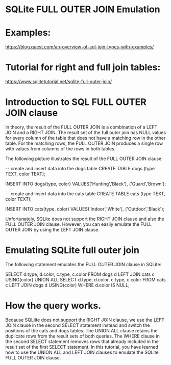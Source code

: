 # SQLite FULL OUTER JOIN Emulation

# Examples:
https://blog.quest.com/an-overview-of-sql-join-types-with-examples/

# Tutorial for right and full join tables:
https://www.sqlitetutorial.net/sqlite-full-outer-join/


# Introduction to SQL FULL OUTER JOIN clause

In theory, the result of the FULL OUTER JOIN is a combination of  a LEFT JOIN and a RIGHT JOIN. The result set of the full outer join has NULL values for every column of the table that does not have a matching row in the other table. For the matching rows, the FULL OUTER JOIN produces a single row with values from columns of the rows in both tables.

The following picture illustrates the result of the FULL OUTER JOIN clause:

-- create and insert data into the dogs table
CREATE TABLE dogs (type TEXT, color TEXT);

INSERT INTO dogs(type, color) 
VALUES('Hunting','Black'), ('Guard','Brown');

-- create and insert data into the cats table
CREATE TABLE cats (type TEXT, color TEXT);

INSERT INTO cats(type, color) 
VALUES('Indoor','White'), ('Outdoor','Black');


Unfortunately, SQLite does not support the RIGHT JOIN clause and also the FULL OUTER JOIN clause. However, you can easily emulate the FULL OUTER JOIN by using the LEFT JOIN clause.

# Emulating SQLite full outer join

The following statement emulates the FULL OUTER JOIN clause in SQLite:



SELECT d.type,
         d.color,
         c.type,
         c.color
FROM dogs d
LEFT JOIN cats c USING(color)
UNION ALL
SELECT d.type,
         d.color,
         c.type,
         c.color
FROM cats c
LEFT JOIN dogs d USING(color)
WHERE d.color IS NULL;


# How the query works.

Because SQLilte does not support the RIGHT JOIN clause, we use the LEFT JOIN clause in the second SELECT statement instead and switch the positions of the cats and dogs tables.
The UNION ALL clause retains the duplicate rows from the result sets of both queries.
The WHERE clause in the second SELECT statement removes rows that already included in the result set of the first SELECT statement.
In this tutorial, you have learned how to use the UNION ALL and LEFT JOIN clauses to emulate the SQLite FULL OUTER JOIN clause.